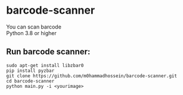 # barcode-scanner
<p>
You can scan barcode<br/>
Python 3.8 or higher<br/>
</p>

## Run barcode scanner:
  
```
sudo apt-get install libzbar0
pip install pyzbar
git clone https://github.com/m0hammadhossein/barcode-scanner.git
cd barcode-scanner
python main.py -i <yourimage>
```
<p align="center">
</p>

